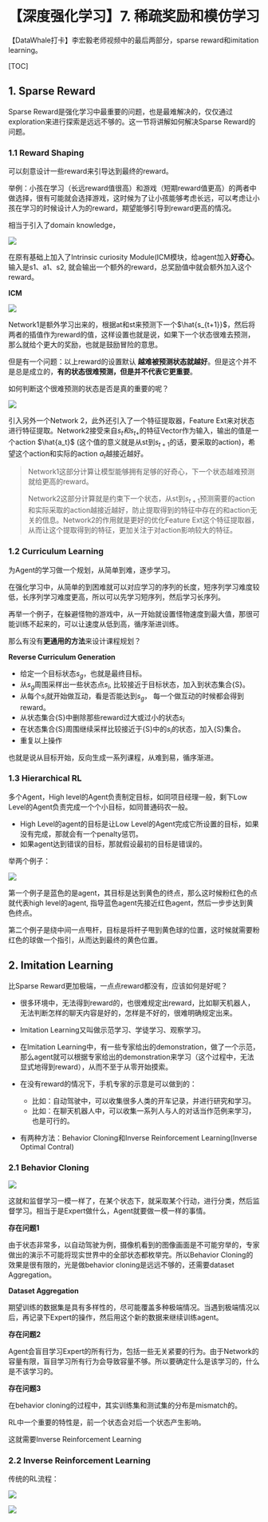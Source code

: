 # 【深度强化学习】7. 稀疏奖励和模仿学习

【DataWhale打卡】李宏毅老师视频中的最后两部分，sparse reward和imitation learning。



[TOC]



##  1. Sparse Reward

Sparse Reward是强化学习中最重要的问题，也是最难解决的，仅仅通过exploration来进行探索是远远不够的。这一节将讲解如何解决Sparse Reward的问题。

### 1.1 Reward Shaping

可以刻意设计一些reward来引导达到最终的reward。

举例：小孩在学习（长远reward值很高）和游戏（短期reward值更高）的两者中做选择，很有可能就会选择游戏，这时候为了让小孩能够考虑长远，可以考虑让小孩在学习的时候设计人为的reward，期望能够引导到reward更高的情况。

相当于引入了domain knowledge，

![](https://img-blog.csdnimg.cn/2020110509484659.png?x-oss-process=image/watermark,type_ZmFuZ3poZW5naGVpdGk,shadow_10,text_aHR0cHM6Ly9ibG9nLmNzZG4ubmV0L0REX1BQX0pK,size_16,color_FFFFFF,t_70#pic_center)

在原有基础上加入了Intrinsic curiosity Module(ICM模块，给agent加入**好奇心**。输入是s1、a1、s2, 就会输出一个额外的reward，总奖励值中就会额外加入这个reward。

**ICM**

![](https://img-blog.csdnimg.cn/20201105095735975.png?x-oss-process=image/watermark,type_ZmFuZ3poZW5naGVpdGk,shadow_10,text_aHR0cHM6Ly9ibG9nLmNzZG4ubmV0L0REX1BQX0pK,size_16,color_FFFFFF,t_70#pic_center)

Network1是额外学习出来的，根据at和st来预测下一个$\hat{s_{t+1}}$，然后将两者的插值作为reward的值，这样设置也就是说，如果下一个状态很难去预测，那么就给个更大的奖励，也就是鼓励冒险的意思。

但是有一个问题：以上reward的设置默认 **越难被预测状态就越好**。但是这个并不是总是成立的，**有的状态很难预测，但是并不代表它更重要**。

如何判断这个很难预测的状态是否是真的重要的呢？

![](https://img-blog.csdnimg.cn/20201105100832159.png?x-oss-process=image/watermark,type_ZmFuZ3poZW5naGVpdGk,shadow_10,text_aHR0cHM6Ly9ibG9nLmNzZG4ubmV0L0REX1BQX0pK,size_16,color_FFFFFF,t_70#pic_center)

引入另外一个Network 2，此外还引入了一个特征提取器，Feature Ext来对状态进行特征提取。Network2接受来自$s_t和s_{t+}$的特征Vector作为输入，输出的值是一个action $\hat{a_t}$ (这个值的意义就是从st到$s_{t+1}$的话，要采取的action)，希望这个action和实际的action $a_t$越接近越好。

> Network1这部分计算让模型能够拥有足够的好奇心，下一个状态越难预测就给更高的reward。
>
> Network2这部分计算就是约束下一个状态，从st到$s_{t+1}$预测需要的action和实际采取的action越接近越好，防止提取得到的特征中存在的和action无关的信息。Network2的作用就是更好的优化Feature Ext这个特征提取器，从而让这个提取得到的特征，更加关注于对action影响较大的特征。

### 1.2 Curriculum Learning

为Agent的学习做一个规划，从简单到难，逐步学习。

在强化学习中，从简单的到困难就可以对应学习的序列的长度，短序列学习难度较低，长序列学习难度更高，所以可以先学习短序列，然后学习长序列。

再举一个例子，在躲避怪物的游戏中，从一开始就设置怪物速度到最大值，那很可能训练不起来的，可以让速度从低到高，循序渐进训练。

那么有没有**更通用的方法**来设计课程规划？

**Reverse Curriculum Generation**


- 给定一个目标状态$s_g$，也就是最终目标。
- 从$s_g$周围采样出一些状态点$s_i$,  比较接近于目标状态，加入到状态集合{S}。
- 从每个$s_i$就开始做互动，看是否能达到$s_g$， 每一个做互动的时候都会得到reward。
- 从状态集合{S}中删除那些reward过大或过小的状态$s_i$ 
- 在状态集合{S}周围继续采样比较接近于{S}中的$s_i$的状态，加入{S}集合。
- 重复以上操作

也就是说从目标开始，反向生成一系列课程，从难到易，循序渐进。

### 1.3 Hierarchical RL

多个Agent，High level的Agent负责制定目标，如同项目经理一般，剩下Low Level的Agent负责完成一个个小目标，如同普通码农一般。

- High Level的agent的目标是让Low Level的Agent完成它所设置的目标，如果没有完成，那就会有一个penalty惩罚。
- 如果agent达到错误的目标，那就假设最初的目标是错误的。

举两个例子：

![](https://img-blog.csdnimg.cn/20201105105511365.png?x-oss-process=image/watermark,type_ZmFuZ3poZW5naGVpdGk,shadow_10,text_aHR0cHM6Ly9ibG9nLmNzZG4ubmV0L0REX1BQX0pK,size_16,color_FFFFFF,t_70#pic_center)

第一个例子是蓝色的是agent，其目标是达到黄色的终点，那么这时候粉红色的点就代表high level的agent, 指导蓝色agent先接近红色agent，然后一步步达到黄色终点。

第二个例子是绕中间一点甩杆，目标是将杆子甩到黄色球的位置，这时候就需要粉红色的球做一个指引，从而达到最终的黄色位置。

## 2. Imitation Learning

比Sparse Reward更加极端，一点点reward都没有，应该如何是好呢？

- 很多环境中，无法得到reward的，也很难规定出reward，比如聊天机器人，无法判断怎样的聊天内容是好的，怎样是不好的，很难明确规定出来。

- Imitation Learning又叫做示范学习、学徒学习、观察学习。

- 在Imitation Learning中，有一些专家给出的demonstration，做了一个示范，那么agent就可以根据专家给出的demonstration来学习（这个过程中，无法显式地得到reward），从而不至于从零开始摸索。

- 在没有reward的情况下，手机专家的示意是可以做到的：
  - 比如：自动驾驶中，可以收集很多人类的开车记录，并进行研究和学习。
  - 比如：在聊天机器人中，可以收集一系列人与人的对话当作范例来学习，也是可行的。

- 有两种方法：Behavior Cloning和Inverse Reinforcement Learning(Inverse Optimal Contral)

### 2.1 Behavior Cloning

![](https://img-blog.csdnimg.cn/20201105112945499.png?x-oss-process=image/watermark,type_ZmFuZ3poZW5naGVpdGk,shadow_10,text_aHR0cHM6Ly9ibG9nLmNzZG4ubmV0L0REX1BQX0pK,size_16,color_FFFFFF,t_70#pic_center)

这就和监督学习一模一样了，在某个状态下，就采取某个行动，进行分类，然后监督学习。相当于是Expert做什么，Agent就要做一模一样的事情。

**存在问题1**

由于状态非常多，以自动驾驶为例，摄像机看到的图像画面是不可能穷举的，专家做出的演示不可能将现实世界中的全部状态都枚举完。所以Behavior Cloning的效果是很有限的，光是做behavior cloning是远远不够的，还需要dataset Aggregation。

**Dataset Aggregation**

期望训练的数据集是具有多样性的，尽可能覆盖多种极端情况。当遇到极端情况以后，再记录下Expert的操作，然后用这个新的数据来继续训练agent。

**存在问题2**

Agent会盲目学习Expert的所有行为，包括一些无关紧要的行为。由于Network的容量有限，盲目学习所有行为会导致容量不够。所以要确定什么是该学习的，什么是不该学习的。

**存在问题3**

在behavior cloning的过程中，其实训练集和测试集的分布是mismatch的。

RL中一个重要的特性是，前一个状态会对后一个状态产生影响。

这就需要Inverse Reinforcement Learning

### 2.2 Inverse Reinforcement Learning

传统的RL流程：

![](https://img-blog.csdnimg.cn/20201105115035518.png?x-oss-process=image/watermark,type_ZmFuZ3poZW5naGVpdGk,shadow_10,text_aHR0cHM6Ly9ibG9nLmNzZG4ubmV0L0REX1BQX0pK,size_16,color_FFFFFF,t_70#pic_center) 







![](https://img-blog.csdnimg.cn/20201105114934796.png?x-oss-process=image/watermark,type_ZmFuZ3poZW5naGVpdGk,shadow_10,text_aHR0cHM6Ly9ibG9nLmNzZG4ubmV0L0REX1BQX0pK,size_16,color_FFFFFF,t_70#pic_center) 



